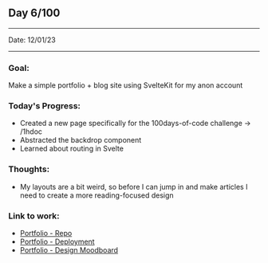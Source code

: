 ## Day 6/100

---

Date: 12/01/23

---

### Goal:

Make a simple portfolio + blog site using SvelteKit for my anon account

### **Today's Progress**: 

- Created a new page specifically for the 100days-of-code challenge -> /1hdoc
- Abstracted the backdrop component
- Learned about routing in Svelte

### **Thoughts**: 

- My layouts are a bit weird, so before I can jump in and make articles I need to create a more reading-focused design

### **Link to work:** 
- [Portfolio - Repo](https://github.com/activate-glacier-instinct/activate-glacier-instinct.github.io)
- [Portfolio - Deployment](https://activate-glacier-instinct.github.io/)
- [Portfolio - Design Moodboard](https://www.figma.com/file/EACX3PwCLrEc2q3oHRtxU4/Portfolio---Moodboard?node-id=0%3A1)